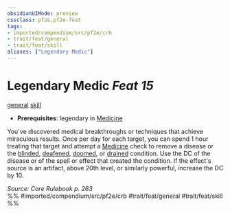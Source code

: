 ```yaml
---
obsidianUIMode: preview
cssclass: pf2e,pf2e-feat
tags:
- imported/compendium/src/pf2e/crb
- trait/feat/general
- trait/feat/skill
aliases: ["Legendary Medic"]
---
```

# Legendary Medic  *Feat 15*  
[general](general.md)  [skill](skill.md)  

- **Prerequisites**: legendary in [Medicine](../skills.md#Medicine)

You've discovered medical breakthroughs or techniques that achieve miraculous results. Once per day for each target, you can spend 1 hour treating that target and attempt a [Medicine](../skills.md#Medicine) check to remove a disease or the [blinded](conditions.md#Blinded), [deafened](conditions.md#Deafened), [doomed](conditions.md#Doomed), or [drained](conditions.md#Drained) condition. Use the DC of the disease or of the spell or effect that created the condition. If the effect's source is an artifact, above 20th level, or similarly powerful, increase the DC by 10.

*Source: Core Rulebook p. 263*  
%% #imported/compendium/src/pf2e/crb #trait/feat/general #trait/feat/skill %%